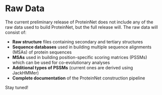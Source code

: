# Raw Data
The current preliminary release of ProteinNet does not include any of the raw data used to build ProteinNet, but the full release will. The raw data will consist of:

* **Raw structure** files containing secondary and tertiary structures
* **Sequence databases** used in building multiple sequence alignments (MSAs) of protein sequences
* **MSAs** used in building position-specific scoring matrices (PSSMs) which can be used for co-evolutionary analyses
* **Additional types of PSSMs** (current ones are derived using JackHMMer)
* **Complete documentation** of the ProteinNet construction pipeline

Stay tuned!
